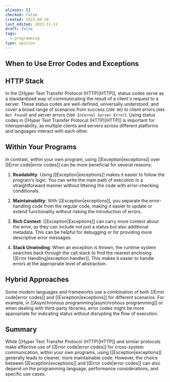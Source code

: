 ```yaml
---
aliases: []
checked: false
created: 2023-08-20
last_edited: 2023-11-11
draft: false
tags:
  - programming
type: opinion
---
```

## When to Use Error Codes and Exceptions

## HTTP Stack

In the [[Hyper Text Transfer Protocol (HTTP)|HTTP]], status codes serve as a standardized way of communicating the result of a client's request to a server. These status codes are well-defined, universally understood, and cover a broad range of scenarios from success (`200 OK`) to client errors (`404 Not Found`) and server errors (`500 Internal Server Error`). Using status codes in [[Hyper Text Transfer Protocol (HTTP)|HTTP]] is important for interoperability, as multiple clients and servers across different platforms and languages interact with each other.

## Within Your Programs

In contrast, within your own program, using [[Exception|exceptions]] over [[Error code|error codes]] can be more beneficial for several reasons:

1. **Readability**: Using [[Exception|exceptions]] makes it easier to follow the program's logic. You can write the main path of execution in a straightforward manner without littering the code with error-checking conditionals.

2. **Maintainability**: With [[Exception|exceptions]], you separate the error-handling code from the regular code, making it easier to update or extend functionality without risking the introduction of errors.

3. **Rich Context**: [[Exception|Exceptions]] can carry more context about the error, as they can include not just a status but also additional metadata. This can be helpful for debugging or for providing more descriptive error messages.

4. **Stack Unwinding**: When an exception is thrown, the runtime system searches back through the call stack to find the nearest enclosing [[Error Handling|exception handler]]. This makes it easier to handle errors at the appropriate level of abstraction.
## Hybrid Approaches

Some modern languages and frameworks use a combination of both [[Error code|error codes]] and [[Exception|exceptions]] for different scenarios. For example, in [[Asynchronous programming|asynchronous programming]] or when dealing with third-party libraries, error codes might be more appropriate for indicating status without disrupting the flow of execution.

## Summary

While [[Hyper Text Transfer Protocol (HTTP)|HTTP]] and similar protocols make effective use of [[Error code|error codes]] for cross-system communication, within your own programs, using [[Exception|exceptions]] generally leads to cleaner, more maintainable code. However, the choice between [[Exception|exceptions]] and [[Error code|error codes]] can also depend on the programming language, performance considerations, and specific use cases.
